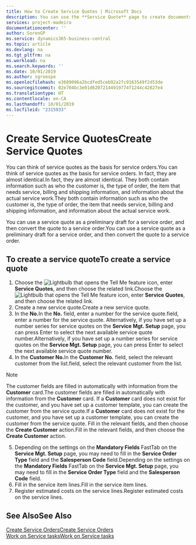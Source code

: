 ```yaml
---
title: How to Create Service Quotes | Microsoft Docs
description: You can use the **Service Quote** page to create documents where you enter information about a service, such as repairs and maintenance, on service items by customer request. You can use a service quote as a preliminary draft for a service order, and then convert the quote to a service order.
services: project-madeira
documentationcenter: ''
author: SorenGP
ms.service: dynamics365-business-central
ms.topic: article
ms.devlang: na
ms.tgt_pltfrm: na
ms.workload: na
ms.search.keywords: ''
ms.date: 10/01/2019
ms.author: sgroespe
ms.openlocfilehash: e3689096a2bcdfed5ceb92a2fc9163549f2d53de
ms.sourcegitcommit: 02e704bc3e01d62072144919774f1244c42827e4
ms.translationtype: HT
ms.contentlocale: en-CA
ms.lasthandoff: 10/01/2019
ms.locfileid: "2315933"
---
```

# <a name="create-service-quotes"></a><span data-ttu-id="27e35-104">Create Service Quotes</span><span class="sxs-lookup"><span data-stu-id="27e35-104">Create Service Quotes</span></span>
<span data-ttu-id="27e35-105">You can think of service quotes as the basis for service orders.</span><span class="sxs-lookup"><span data-stu-id="27e35-105">You can think of service quotes as the basis for service orders.</span></span> <span data-ttu-id="27e35-106">In fact, they are almost identical.</span><span class="sxs-lookup"><span data-stu-id="27e35-106">In fact, they are almost identical.</span></span> <span data-ttu-id="27e35-107">They both contain information such as who the customer is, the type of order, the item that needs service, billing and shipping information, and information about the actual service work.</span><span class="sxs-lookup"><span data-stu-id="27e35-107">They both contain information such as who the customer is, the type of order, the item that needs service, billing and shipping information, and information about the actual service work.</span></span>
 
<span data-ttu-id="27e35-108">You can use a service quote as a preliminary draft for a service order, and then convert the quote to a service order.</span><span class="sxs-lookup"><span data-stu-id="27e35-108">You can use a service quote as a preliminary draft for a service order, and then convert the quote to a service order.</span></span>  
  
## <a name="to-create-a-service-quote"></a><span data-ttu-id="27e35-109">To create a service quote</span><span class="sxs-lookup"><span data-stu-id="27e35-109">To create a service quote</span></span>  
1. <span data-ttu-id="27e35-110">Choose the ![Lightbulb that opens the Tell Me feature](media/ui-search/search_small.png "Tell me what you want to do") icon, enter **Service Quotes**, and then choose the related link.</span><span class="sxs-lookup"><span data-stu-id="27e35-110">Choose the ![Lightbulb that opens the Tell Me feature](media/ui-search/search_small.png "Tell me what you want to do") icon, enter **Service Quotes**, and then choose the related link.</span></span>  
2. <span data-ttu-id="27e35-111">Create a new service quote.</span><span class="sxs-lookup"><span data-stu-id="27e35-111">Create a new service quote.</span></span>  
3. <span data-ttu-id="27e35-112">In the **No.**</span><span class="sxs-lookup"><span data-stu-id="27e35-112">In the **No.**</span></span> <span data-ttu-id="27e35-113">field, enter a number for the service quote.</span><span class="sxs-lookup"><span data-stu-id="27e35-113">field, enter a number for the service quote.</span></span> <span data-ttu-id="27e35-114">Alternatively, if you have set up a number series for service quotes on the **Service Mgt. Setup** page, you can press Enter to select the next available service quote number.</span><span class="sxs-lookup"><span data-stu-id="27e35-114">Alternatively, if you have set up a number series for service quotes on the **Service Mgt. Setup** page, you can press Enter to select the next available service quote number.</span></span>  
4. <span data-ttu-id="27e35-115">In the **Customer No.**</span><span class="sxs-lookup"><span data-stu-id="27e35-115">In the **Customer No.**</span></span>  <span data-ttu-id="27e35-116">field, select the relevant customer from the list.</span><span class="sxs-lookup"><span data-stu-id="27e35-116">field, select the relevant customer from the list.</span></span>  

  > [!Note]  
  >  <span data-ttu-id="27e35-117">The customer fields are filled in automatically with information from the **Customer** card.</span><span class="sxs-lookup"><span data-stu-id="27e35-117">The customer fields are filled in automatically with information from the **Customer** card.</span></span> <span data-ttu-id="27e35-118">If a **Customer** card does not exist for the customer, and you have set up a customer template, you can create the customer from the service quote.</span><span class="sxs-lookup"><span data-stu-id="27e35-118">If a **Customer** card does not exist for the customer, and you have set up a customer template, you can create the customer from the service quote.</span></span> <span data-ttu-id="27e35-119">Fill in the relevant fields, and then choose the **Create Customer** action.</span><span class="sxs-lookup"><span data-stu-id="27e35-119">Fill in the relevant fields, and then choose the **Create Customer** action.</span></span>  
  
5. <span data-ttu-id="27e35-120">Depending on the settings on the **Mandatory Fields** FastTab on the **Service Mgt. Setup** page, you may need to fill in the **Service Order Type** field and the **Salesperson Code** field.</span><span class="sxs-lookup"><span data-stu-id="27e35-120">Depending on the settings on the **Mandatory Fields** FastTab on the **Service Mgt. Setup** page, you may need to fill in the **Service Order Type** field and the **Salesperson Code** field.</span></span>  
6. <span data-ttu-id="27e35-121">Fill in the service item lines.</span><span class="sxs-lookup"><span data-stu-id="27e35-121">Fill in the service item lines.</span></span>  
7. <span data-ttu-id="27e35-122">Register estimated costs on the service lines.</span><span class="sxs-lookup"><span data-stu-id="27e35-122">Register estimated costs on the service lines.</span></span>  
  
## <a name="see-also"></a><span data-ttu-id="27e35-123">See Also</span><span class="sxs-lookup"><span data-stu-id="27e35-123">See Also</span></span>  
[<span data-ttu-id="27e35-124">Create Service Orders</span><span class="sxs-lookup"><span data-stu-id="27e35-124">Create Service Orders</span></span>](service-how-to-create-service-orders.md)  
[<span data-ttu-id="27e35-125">Work on Service tasks</span><span class="sxs-lookup"><span data-stu-id="27e35-125">Work on Service tasks</span></span>](service-how-to-work-on-service-tasks.md)  

 